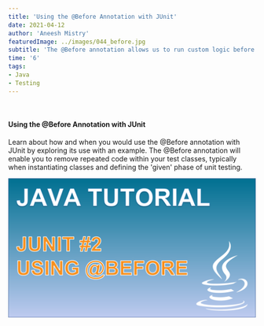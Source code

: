 ```yaml
---
title: 'Using the @Before Annotation with JUnit'
date: 2021-04-12
author: 'Aneesh Mistry'
featuredImage: ../images/044_before.jpg
subtitle: 'The @Before annotation allows us to run custom logic before each unit test of a test class.'
time: '6'
tags:
- Java
- Testing
---
```


<br>
<h4>Using the @Before Annotation with JUnit</h4>
<p>

Learn about how and when you would use the @Before annotation with JUnit by exploring its use with an example.
The @Before annotation will enable you to remove repeated code within your test classes, typically when instantiating classes and defining the 'given' phase of unit testing.

[![YouTube video link](../images/044_before.jpg)](https://youtu.be/q07eioOk4v0)

</p>
